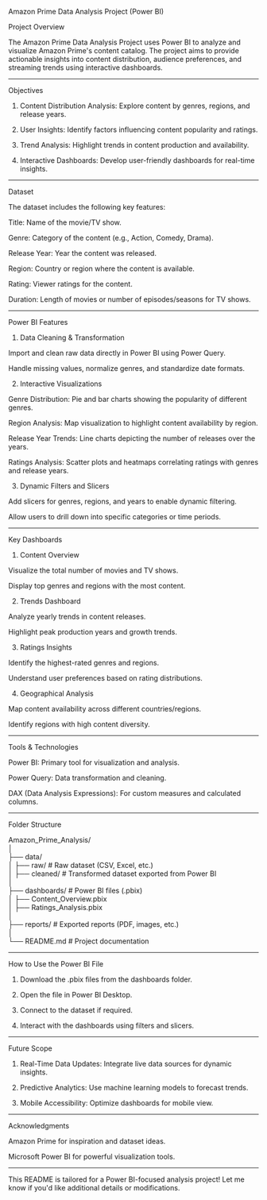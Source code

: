 Amazon Prime Data Analysis Project (Power BI)

Project Overview

The Amazon Prime Data Analysis Project uses Power BI to analyze and visualize Amazon Prime's content catalog. The project aims to provide actionable insights into content distribution, audience preferences, and streaming trends using interactive dashboards.


---

Objectives

1. Content Distribution Analysis: Explore content by genres, regions, and release years.


2. User Insights: Identify factors influencing content popularity and ratings.


3. Trend Analysis: Highlight trends in content production and availability.


4. Interactive Dashboards: Develop user-friendly dashboards for real-time insights.




---

Dataset

The dataset includes the following key features:

Title: Name of the movie/TV show.

Genre: Category of the content (e.g., Action, Comedy, Drama).

Release Year: Year the content was released.

Region: Country or region where the content is available.

Rating: Viewer ratings for the content.

Duration: Length of movies or number of episodes/seasons for TV shows.



---

Power BI Features

1. Data Cleaning & Transformation

Import and clean raw data directly in Power BI using Power Query.

Handle missing values, normalize genres, and standardize date formats.


2. Interactive Visualizations

Genre Distribution: Pie and bar charts showing the popularity of different genres.

Region Analysis: Map visualization to highlight content availability by region.

Release Year Trends: Line charts depicting the number of releases over the years.

Ratings Analysis: Scatter plots and heatmaps correlating ratings with genres and release years.


3. Dynamic Filters and Slicers

Add slicers for genres, regions, and years to enable dynamic filtering.

Allow users to drill down into specific categories or time periods.



---

Key Dashboards

1. Content Overview

Visualize the total number of movies and TV shows.

Display top genres and regions with the most content.


2. Trends Dashboard

Analyze yearly trends in content releases.

Highlight peak production years and growth trends.


3. Ratings Insights

Identify the highest-rated genres and regions.

Understand user preferences based on rating distributions.


4. Geographical Analysis

Map content availability across different countries/regions.

Identify regions with high content diversity.



---

Tools & Technologies

Power BI: Primary tool for visualization and analysis.

Power Query: Data transformation and cleaning.

DAX (Data Analysis Expressions): For custom measures and calculated columns.



---

Folder Structure

Amazon_Prime_Analysis/  
│  
├── data/  
│   ├── raw/              # Raw dataset (CSV, Excel, etc.)  
│   ├── cleaned/          # Transformed dataset exported from Power BI  
│  
├── dashboards/           # Power BI files (.pbix)  
│   ├── Content_Overview.pbix  
│   ├── Ratings_Analysis.pbix  
│  
├── reports/              # Exported reports (PDF, images, etc.)  
│  
└── README.md             # Project documentation


---

How to Use the Power BI File

1. Download the .pbix files from the dashboards folder.


2. Open the file in Power BI Desktop.


3. Connect to the dataset if required.


4. Interact with the dashboards using filters and slicers.




---

Future Scope

1. Real-Time Data Updates: Integrate live data sources for dynamic insights.


2. Predictive Analytics: Use machine learning models to forecast trends.


3. Mobile Accessibility: Optimize dashboards for mobile view.




---

Acknowledgments

Amazon Prime for inspiration and dataset ideas.

Microsoft Power BI for powerful visualization tools.



---

This README is tailored for a Power BI-focused analysis project! Let me know if you'd like additional details or modifications.

